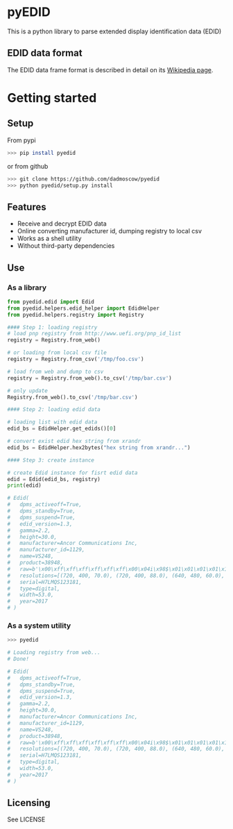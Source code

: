 # pyEDID
This is a python library to parse extended display identification data (EDID)

## EDID data format
The EDID data frame format is described in detail on its [Wikipedia page](https://en.wikipedia.org/wiki/Extended_Display_Identification_Data).

# Getting started

## Setup
From pypi
```bash
>>> pip install pyedid
```
or from github
```bash
>>> git clone https://github.com/dadmoscow/pyedid
>>> python pyedid/setup.py install
```

## Features
* Receive and decrypt EDID data
* Online converting manufacturer id, dumping registry to local csv
* Works as a shell utility
* Without third-party dependencies

## Use
### As a library

```python
from pyedid.edid import Edid
from pyedid.helpers.edid_helper import EdidHelper
from pyedid.helpers.registry import Registry

#### Step 1: loading registry
# load pnp registry from http://www.uefi.org/pnp_id_list
registry = Registry.from_web()

# or loading from local csv file
registry = Registry.from_csv('/tmp/foo.csv')

# load from web and dump to csv
registry = Registry.from_web().to_csv('/tmp/bar.csv')

# only update
Registry.from_web().to_csv('/tmp/bar.csv')

#### Step 2: loading edid data

# loading list with edid data
edid_bs = EdidHelper.get_edids()[0]

# convert exist edid hex string from xrandr
edid_bs = EdidHelper.hex2bytes("hex string from xrandr...")

#### Step 3: create instance

# create Edid instance for fisrt edid data
edid = Edid(edid_bs, registry)
print(edid)

# Edid(
# 	dpms_activeoff=True,
# 	dpms_standby=True,
# 	dpms_suspend=True,
# 	edid_version=1.3,
# 	gamma=2.2,
# 	height=30.0,
# 	manufacturer=Ancor Communications Inc,
# 	manufacturer_id=1129,
# 	name=VS248,
# 	product=38948,
# 	raw=b'\x00\xff\xff\xff\xff\xff\xff\x00\x04i\x98$\x01\x01\x01\x01\x1e\x1b\x01\x03\x1e5\x1ex\xea\x92e\xa6UU\x9f(\rPT\xbf\xef\x00qO\x81\x80\x81@\x95\x00\xa9@\xb3\x00\xd1\xc0\x01\x01\x02:\x80\x18q8-@X,E\x00\x13+!\x00\x00\x1e\x00\x00\x00\xfd\x002L\x1eS\x11\x00\n      \x00\x00\x00\xfc\x00VS248\n       \x00\x00\x00\xff\x00H7LMQS122161\n\x00\x00',
# 	resolutions=[(720, 400, 70.0), (720, 400, 88.0), (640, 480, 60.0), (640, 480, 67.0), (640, 480, 72.0), (640, 480, 75.0), (800, 600, 56.0), (800, 600, 60.0), (800, 600, 70.0), (800, 600, 75.0), (832, 624, 75.0), (1024, 768, 87.0), (1024, 768, 60.0), (1024, 768, 72.0), (1024, 768, 75.0), (1152, 864, 75.0), (1280, 1024, 60.0), (1280, 960, 60.0), (1440, 900, 60.0), (1600, 1200, 60.0), (1680, 1050, 60.0), (1920, 1080, 60.0)],
# 	serial=H7LMQS123181,
# 	type=digital,
# 	width=53.0,
# 	year=2017
# )
```

### As a system utility
```bash
>>> pyedid

# Loading registry from web...
# Done!

# Edid(
# 	dpms_activeoff=True,
# 	dpms_standby=True,
# 	dpms_suspend=True,
# 	edid_version=1.3,
# 	gamma=2.2,
# 	height=30.0,
# 	manufacturer=Ancor Communications Inc,
# 	manufacturer_id=1129,
# 	name=VS248,
# 	product=38948,
# 	raw=b'\x00\xff\xff\xff\xff\xff\xff\x00\x04i\x98$\x01\x01\x01\x01\x1e\x1b\x01\x03\x1e5\x1ex\xea\x92e\xa6UU\x9f(\rPT\xbf\xef\x00qO\x81\x80\x81@\x95\x00\xa9@\xb3\x00\xd1\xc0\x01\x01\x02:\x80\x18q8-@X,E\x00\x13+!\x00\x00\x1e\x00\x00\x00\xfd\x002L\x1eS\x11\x00\n      \x00\x00\x00\xfc\x00VS248\n       \x00\x00\x00\xff\x00H7LMQS122161\n\x00\x00',
# 	resolutions=[(720, 400, 70.0), (720, 400, 88.0), (640, 480, 60.0), (640, 480, 67.0), (640, 480, 72.0), (640, 480, 75.0), (800, 600, 56.0), (800, 600, 60.0), (800, 600, 70.0), (800, 600, 75.0), (832, 624, 75.0), (1024, 768, 87.0), (1024, 768, 60.0), (1024, 768, 72.0), (1024, 768, 75.0), (1152, 864, 75.0), (1280, 1024, 60.0), (1280, 960, 60.0), (1440, 900, 60.0), (1600, 1200, 60.0), (1680, 1050, 60.0), (1920, 1080, 60.0)],
# 	serial=H7LMQS123181,
# 	type=digital,
# 	width=53.0,
# 	year=2017
# )
```

## Licensing
See LICENSE